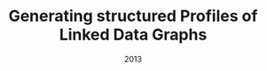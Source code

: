 ---
title: "Generating structured Profiles of Linked Data Graphs"
collection: publications
permalink: /publication/2013-DBLP_conf_semweb_FetahuDNTC13
date: 2013
venue: 'Proceedings of the {ISWC} 2013 Posters {\&} Demonstrations Track, Sydney, Australia, October 23, 2013'
---